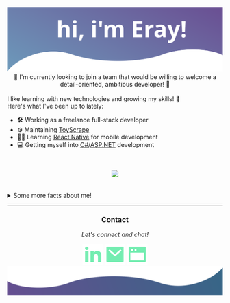 <img src="/icons/svg (20).svg" />

<div align="center">
📌 I'm currently looking to join a team that would be willing to welcome a detail-oriented, ambitious developer! 📌
</div>
<br />
I like learning with new technologies and growing my skills! 🌟
<br />
Here's what I've been up to lately:

- 🛠️ Working as a freelance full-stack developer
- ⚙️ Maintaining [ToyScrape](https://github.com/Blissblass/toyhouse_downloader)
- 🐱‍💻 Learning [React Native](https://reactnative.dev/) for mobile development
- 💻 Getting myself into [C#](https://docs.microsoft.com/en-us/dotnet/csharp/)/[ASP.NET](https://dotnet.microsoft.com/en-us/apps/aspnet) development

<br />

<div align="center">
  
  ![](https://komarev.com/ghpvc/?username=erayalkis&color=blue&label=Visitors&style=for-the-badge)
  
</div>
<br />
<details>
  <summary>Some more facts about me!</summary>
  <ul>
    <li>⚙️ I like experimenting with arduinos in my spare time!</li>
    <li>👨🏼‍🍳 One of my other big hobbies is cooking! I make a mean chicken alfredo 🍝</li>
    <li>📖 I also love reading! My favourite series is The Witcher! 
  </ul>
  
  [![Eray's GitHub stats](https://github-readme-stats.vercel.app/api?username=erayalkis&count_private=true&show_icons=true&theme=cobalt)
  ](https://github.com/anuraghazra/github-readme-stats)

  [![GitHub Streak](https://github-readme-streak-stats.herokuapp.com?user=erayalkis&date_format=M%20j%5B%2C%20Y%5D&ring=047FEE&background=193549&fire=C577C2&currStreakNum=75EEB2&sideLabels=C577C2&dates=75EEB2&currStreakLabel=C577C2&stroke=047FEE&sideNums=75EEB2)](https://git.io/streak-stats)

  [![Eray's top langs](https://github-readme-stats.vercel.app/api/top-langs/?username=erayalkis&layout=compact&theme=cobalt)](https://github.com/anuraghazra/github-readme-stats)
  
</details>

<hr />

<div align="center">
  <h3>Contact</h3>
  <p><em>Let's connect and chat!</em></p>
  <a href="https://www.linkedin.com/in/eray-alkis-83ab9519b/" target="_blank"><img src="/icons/linkedin-fill.svg" /></a>
  <a href="mailto:erayalkis@hotmail.com"><img src="/icons/mail-fill.svg" /></a>
  <a href="https://erayalkis.netlify.app" target="_blank"><img src="/icons/window-fill.svg" /></a>
</div>

<img src="/icons/bottom.svg" />
